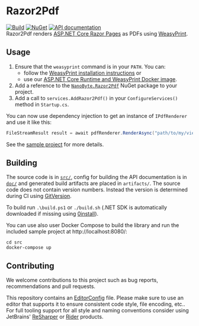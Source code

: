# Razor2Pdf

[![Build](https://github.com/nano-byte/Razor2Pdf/workflows/Build/badge.svg?branch=master)](https://github.com/nano-byte/Razor2Pdf/actions?query=workflow%3ABuild)
[![NuGet](https://img.shields.io/nuget/v/NanoByte.Razor2Pdf.svg)](https://www.nuget.org/packages/NanoByte.Razor2Pdf/)
[![API documentation](https://img.shields.io/badge/api-docs-orange.svg)](https://razor2pdf.nano-byte.net/)  
Razor2Pdf renders [ASP.NET Core Razor Pages](https://learn.microsoft.com/en-us/aspnet/core/razor-pages/) as PDFs using [WeasyPrint](https://weasyprint.org/).

## Usage

1. Ensure that the `weasyprint` command is in your `PATH`. You can:
   - follow the [WeasyPrint installation instructions](https://weasyprint.readthedocs.io/en/stable/install.html) or
   - use our [ASP.NET Core Runtime and WeasyPrint Docker image](docker/).
2. Add a reference to the [`NanoByte.Razor2Pdf`](https://www.nuget.org/packages/NanoByte.Razor2Pdf/) NuGet package to your project.
3. Add a call to `services.AddRazor2Pdf()` in your `ConfigureServices()` method in `Startup.cs`.

You can now use dependency injection to get an instance of `IPdfRenderer` and use it like this:

```csharp
FileStreamResult result = await pdfRenderer.RenderAsync("path/to/my/view", new MyViewModel(...));
```

See the [sample project](https://github.com/nano-byte/Razor2Pdf/tree/master/src/Sample/) for more details.

## Building

The source code is in [`src/`](src/), config for building the API documentation is in [`doc/`](doc/) and generated build artifacts are placed in `artifacts/`. The source code does not contain version numbers. Instead the version is determined during CI using [GitVersion](https://gitversion.net/).

To build run `.\build.ps1` or `./build.sh` (.NET SDK is automatically downloaded if missing using [0install](https://0install.net/)).

You can use also user Docker Compose to build the library and run the included sample project at http://localhost:8080/:

    cd src
    docker-compose up

## Contributing

We welcome contributions to this project such as bug reports, recommendations and pull requests.

This repository contains an [EditorConfig](http://editorconfig.org/) file. Please make sure to use an editor that supports it to ensure consistent code style, file encoding, etc.. For full tooling support for all style and naming conventions consider using JetBrains' [ReSharper](https://www.jetbrains.com/resharper/) or [Rider](https://www.jetbrains.com/rider/) products.
